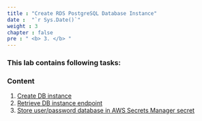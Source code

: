 ```yaml
---
title : "Create RDS PostgreSQL Database Instance"
date :  "`r Sys.Date()`" 
weight : 3 
chapter : false
pre : " <b> 3. </b> "
---
```


### This lab contains following tasks:

### Content
 1. [Create DB instance](3-1-createdbinstance/)
 2. [Retrieve DB instance endpoint](3-2-retrievebdinstancendpoint/)
 3. [Store user/password database in AWS Secrets Manager secret ](3-3-storeaccountinawssms/)